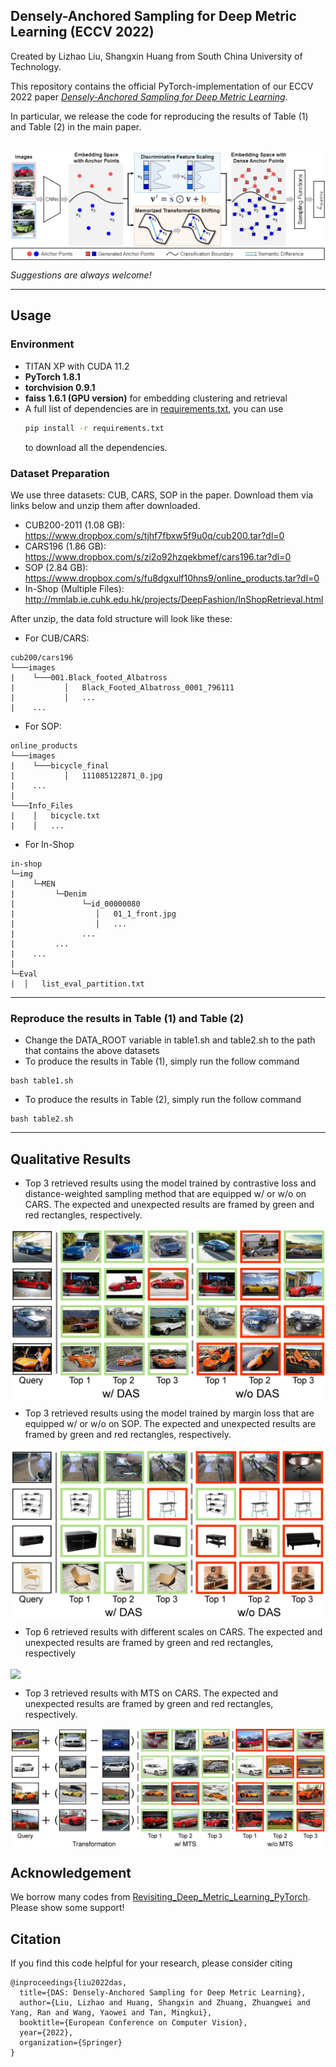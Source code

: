 ## Densely-Anchored Sampling for Deep Metric Learning (ECCV 2022)
Created by Lizhao Liu, Shangxin Huang from South China University of Technology.

This repository contains the official PyTorch-implementation of our ECCV 2022 paper [*Densely-Anchored Sampling for Deep Metric Learning*](#).

In particular, we release the code for reproducing the results of Table (1) and Table (2) in the main paper.

<br>

<img src="image/DAS.png" align="center">

*Suggestions are always welcome!*

---
## Usage

### Environment
- TITAN XP with CUDA 11.2
- **PyTorch 1.8.1**
- **torchvision 0.9.1**
- **faiss 1.6.1 (GPU version)** for embedding clustering and retrieval
- A full list of dependencies are in [requirements.txt](requirements.txt), you can use
  ```bash
  pip install -r requirements.txt
  ```
  to download all the dependencies.

### Dataset Preparation
We use three datasets: CUB, CARS, SOP in the paper. Download them via links below and unzip them after downloaded.
* CUB200-2011 (1.08 GB): https://www.dropbox.com/s/tjhf7fbxw5f9u0q/cub200.tar?dl=0
* CARS196 (1.86 GB): https://www.dropbox.com/s/zi2o92hzqekbmef/cars196.tar?dl=0
* SOP (2.84 GB): https://www.dropbox.com/s/fu8dgxulf10hns9/online_products.tar?dl=0
* In-Shop (Multiple Files): http://mmlab.ie.cuhk.edu.hk/projects/DeepFashion/InShopRetrieval.html

After unzip, the data fold structure will look like these:

* For CUB/CARS:
```
cub200/cars196
└───images
|    └───001.Black_footed_Albatross
|           │   Black_Footed_Albatross_0001_796111
|           │   ...
|    ...
```

* For SOP:
```
online_products
└───images
|    └───bicycle_final
|           │   111085122871_0.jpg
|    ...
|
└───Info_Files
|    │   bicycle.txt
|    │   ...
```

* For In-Shop

```
in-shop
└─img
|    └─MEN
|         └─Denim
|               └─id_00000080
|                  │   01_1_front.jpg
|                  │   ...
|               ...
|         ...
|    ...
|
└─Eval
|  │   list_eval_partition.txt
```

---

### Reproduce the results in Table (1) and Table (2)

- Change the DATA_ROOT variable in table1.sh and table2.sh to the path that contains the above datasets
- To produce the results in Table (1), simply run the follow command

```
bash table1.sh
```

- To produce the results in Table (2), simply run the follow command

```
bash table2.sh
```
---
## Qualitative Results

- Top 3 retrieved results using the model trained by contrastive loss and distance-weighted sampling method that are equipped w/ or w/o on CARS. The expected and unexpected results are framed by green and red rectangles, respectively.

<img src="image/CARS_compare.jpg" align="center">
  
- Top 3 retrieved results using the model trained by margin loss that are equipped w/ or w/o on SOP. The expected and unexpected results are framed by green and red rectangles, respectively.

<img src="image/ONLINE_Margin_compare.jpg" align="center">

- Top 6 retrieved results with different scales on CARS. The expected and unexpected results are framed by green and red rectangles, respectively

<img src="image/DFS_top6.png" align="center">
  
- Top 3 retrieved results with MTS on CARS. The expected and unexpected results are framed by green and red rectangles, respectively.

<img src="image/MTS_visual.png" align="center">

## Acknowledgement
We borrow many codes from [Revisiting_Deep_Metric_Learning_PyTorch](https://github.com/Confusezius/Revisiting_Deep_Metric_Learning_PyTorch). Please show some support!

## Citation
If you find this code helpful for your research, please consider citing
```
@inproceedings{liu2022das,
  title={DAS: Densely-Anchored Sampling for Deep Metric Learning},
  author={Liu, Lizhao and Huang, Shangxin and Zhuang, Zhuangwei and Yang, Ran and Wang, Yaowei and Tan, Mingkui},
  booktitle={European Conference on Computer Vision},
  year={2022},
  organization={Springer}
}
```